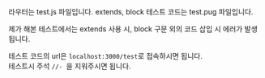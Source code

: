 라우터는 test.js 파일입니다.
extends, block 테스트 코드는 test.pug 파일입니다.  

제가 해본 테스트에서는 extends 사용 시,
block 구문 외의 코드 삽입 시 에러가 발생됩니다.
  
테스트 코드의 url은 `localhost:3000/test`로 접속하시면 됩니다.  
테스트시 주석 `//- `을 지워주시면 됩니다.